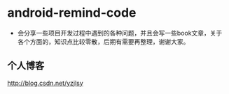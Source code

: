 # android-remind-code
* 会分享一些项目开发过程中遇到的各种问题，并且会写一些book文章，关于各个方面的，知识点比较零散，后期有需要再整理，谢谢大家。

## 个人博客
http://blog.csdn.net/yzjlsy
